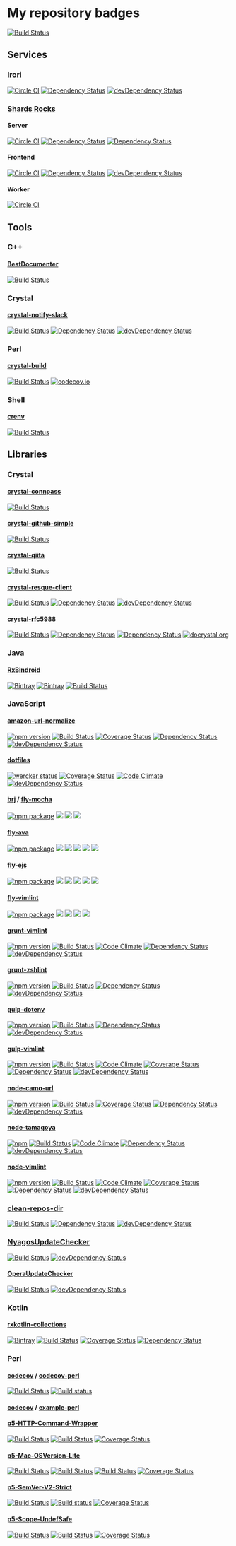 # My repository badges

[![Build Status](https://snap-ci.com/pine613/badges/branch/master/build_image)](https://snap-ci.com/pine613/badges/branch/master)

## Services

### [Irori](https://github.com/pine/Irori)

[![Circle CI](https://img.shields.io/circleci/project/pine/Irori/master.svg?style=flat-square)](https://circleci.com/gh/pine/Irori)
[![Dependency Status](https://img.shields.io/david/pine/Irori.svg?style=flat-square)](https://david-dm.org/pine/Irori)
[![devDependency Status](https://img.shields.io/david/dev/pine/Irori.svg?style=flat-square)](https://david-dm.org/pine/Irori#info=devDependencies)

### [Shards Rocks](https://shards.rocks/)

#### Server

[![Circle CI](https://img.shields.io/circleci/project/shardsrocks/sharock-server/master.svg)](https://circleci.com/gh/shardsrocks/sharock-server/tree/master)
[![Dependency Status](https://shards.rocks/badge/github/shardsrocks/sharock-api-server/status.svg)](https://shards.rocks/github/shardsrocks/sharock-api-server)
[![Dependency Status](https://shards.rocks/badge/github/shardsrocks/sharock-api-server/dev_status.svg)](https://shards.rocks/github/shardsrocks/sharock-api-server)

#### Frontend

[![Circle CI](https://img.shields.io/circleci/project/shardsrocks/sharock-frontend/master.svg)](https://circleci.com/gh/shardsrocks/sharock-frontend/tree/master)
[![Dependency Status](https://david-dm.org/shardsrocks/sharock-frontend.svg)](https://david-dm.org/shardsrocks/sharock-frontend)
[![devDependency Status](https://david-dm.org/shardsrocks/sharock-frontend/dev-status.svg)](https://david-dm.org/shardsrocks/sharock-frontend#info=devDependencies)

#### Worker

[![Circle CI](https://img.shields.io/circleci/project/shardsrocks/sharock-worker/master.svg)](https://circleci.com/gh/shardsrocks/sharock-worker/tree/master)

## Tools

### C++

#### [BestDocumenter](https://github.com/pine/BestDocumenter)

[![Build Status](https://travis-ci.org/pine/BestDocumenter.svg?branch=master)](https://travis-ci.org/pine/BestDocumenter)

### Crystal

#### [crystal-notify-slack](https://github.com/pine/crystal-notify-slack)

[![Build Status](https://travis-ci.org/pine/crystal-notify-slack.svg?branch=master)](https://travis-ci.org/pine/crystal-notify-slack)
[![Dependency Status](https://shards.rocks/badge/github/pine/crystal-notify-slack/status.svg)](https://shards.rocks/github/pine/crystal-notify-slack)
[![devDependency Status](https://shards.rocks/badge/github/pine/crystal-notify-slack/dev_status.svg)](https://shards.rocks/github/pine/crystal-notify-slack)

### Perl

#### [crystal-build](https://github.com/pine/crystal-build)

[![Build Status](https://travis-ci.org/pine/crystal-build.svg?branch=master)](https://travis-ci.org/pine/crystal-build)
[![codecov.io](http://codecov.io/github/pine/crystal-build/coverage.svg?branch=master)](http://codecov.io/github/pine/crystal-build?branch=master)

### Shell

#### [crenv](https://github.com/pine/crenv)

[![Build Status](https://travis-ci.org/pine/crenv.svg?branch=master)](https://travis-ci.org/pine/crenv)

## Libraries

### Crystal

#### [crystal-connpass](https://github.com/pine/crystal-connpass)

[![Build Status](https://travis-ci.org/pine/crystal-connpass.svg?branch=master)](https://travis-ci.org/pine/crystal-connpass)

#### [crystal-github-simple](https://github.com/pine/crystal-github-simple)

[![Build Status](https://travis-ci.org/pine/crystal-github-simple.svg)](https://travis-ci.org/pine/crystal-github-simple)

#### [crystal-qiita](https://github.com/pine/crystal-qiita)

[![Build Status](https://travis-ci.org/pine/crystal-qiita.svg)](https://travis-ci.org/pine/crystal-qiita)

#### [crystal-resque-client](https://github.com/pine/crystal-resque-client)

[![Build Status](https://travis-ci.org/pine613/crystal-resque-client.svg?branch=master)](https://travis-ci.org/pine613/crystal-resque-client)
[![Dependency Status](https://shards.rocks/badge/github/pine613/crystal-resque-client/status.svg)](https://shards.rocks/github/pine613/crystal-resque-client)
[![devDependency Status](https://shards.rocks/badge/github/pine613/crystal-resque-client/dev_status.svg)](https://shards.rocks/github/pine613/crystal-resque-client)

#### [crystal-rfc5988](https://github.com/pine/crystal-rfc5988)

[![Build Status](https://travis-ci.org/pine/crystal-rfc5988.svg?branch=master)](https://travis-ci.org/pine/crystal-rfc5988)
[![Dependency Status](https://shards.rocks/badge/github/pine/crystal-rfc5988/status.svg)](https://shards.rocks/github/pine/crystal-rfc5988)
[![Dependency Status](https://shards.rocks/badge/github/pine/crystal-rfc5988/dev_status.svg)](https://shards.rocks/github/pine/crystal-rfc5988)
[![docrystal.org](http://docrystal.org/badge.svg?style=round)](http://docrystal.org/github.com/pine/crystal-rfc5988)

### Java

#### [RxBindroid](https://github.com/pine/RxBindroid)

[![Bintray](https://img.shields.io/bintray/v/pinemz/maven/rxbindroid.svg?style=flat-square)](https://bintray.com/pinemz/maven/rxbindroid/view)
[![Bintray](https://img.shields.io/bintray/v/pinemz/maven/rxbindroid-kotlin.svg?style=flat-square)](https://bintray.com/pinemz/maven/rxbindroid-kotlin/view)
[![Build Status](https://img.shields.io/travis/pine/RxBindroid/master.svg?style=flat-square)](https://travis-ci.org/pine/RxBindroid)

### JavaScript

#### [amazon-url-normalize](https://github.com/pine/amznjp-url-normalize)

[![npm version](https://img.shields.io/npm/v/amznjp-url-normalize.svg?style=flat-square)](https://www.npmjs.com/package/amznjp-url-normalize)
[![Build Status](https://img.shields.io/travis/pine/amznjp-url-normalize/master.svg?style=flat-square)](https://travis-ci.org/pine/amznjp-url-normalize)
[![Coverage Status](https://img.shields.io/coveralls/pine/amznjp-url-normalize/master.svg?style=flat-square)](https://coveralls.io/r/pine/amznjp-url-normalize?branch=master)
[![Dependency Status](https://img.shields.io/david/pine/amznjp-url-normalize.svg?style=flat-square)](https://david-dm.org/pine/amznjp-url-normalize)
[![devDependency Status](https://img.shields.io/david/dev/pine/amznjp-url-normalize.svg?style=flat-square)](https://david-dm.org/pine/amznjp-url-normalize#info=devDependencies)

#### [dotfiles](https://github.com/pine613/dotfiles)

[![wercker status](https://img.shields.io/wercker/ci/54f5f52d1afdc9f97c000564.svg?style=flat-square)](https://app.wercker.com/project/bykey/0f3a3fac65929edc8fd6e53818d5aba6)
[![Coverage Status](https://img.shields.io/coveralls/pine613/dotfiles/master.svg?style=flat-square)](https://coveralls.io/r/pine613/dotfiles)
[![Code Climate](https://img.shields.io/codeclimate/github/pine613/dotfiles.svg?style=flat-square)](https://codeclimate.com/github/pine613/dotfiles)
[![devDependency Status](https://img.shields.io/david/dev/pine613/dotfiles.svg?style=flat-square)](https://david-dm.org/pine613/dotfiles#info=devDependencies)

#### [brj](https://github.com/brj) / [fly-mocha](https://github.com/brj/fly-mocha)

[![npm package](https://img.shields.io/npm/v/fly-mocha.svg?style=flat-square)](https://www.npmjs.org/package/fly-mocha)
[![](http://img.shields.io/travis/brj/fly-mocha.svg?style=flat-square)](https://travis-ci.org/brjfly-mocha)
[![](https://img.shields.io/david/brj/fly-mocha.svg?style=flat-square)](https://david-dm.org/brj/fly-mocha)
[![](https://img.shields.io/david/dev/brj/fly-mocha.svg?style=flat-square)](https://david-dm.org/brj/fly-mocha#info=devDependencies&view=table)

#### [fly-ava](https://github.com/pine/fly-ava)

[![npm package](https://img.shields.io/npm/v/fly-ava.svg?style=flat-square)](https://www.npmjs.org/package/fly-ava)
[![](http://img.shields.io/travis/pine/fly-ava.svg?style=flat-square)](https://travis-ci.org/pine/fly-ava)
[![](https://img.shields.io/appveyor/ci/pine/fly-ava/master.svg?style=flat-square)](https://ci.appveyor.com/project/pine/fly-ava/branch/master)
[![](https://img.shields.io/codeclimate/github/pine/fly-ava.svg?style=flat-square)](https://codeclimate.com/github/pine/fly-ava)
[![](https://img.shields.io/david/pine/fly-ava.svg?style=flat-square)](https://david-dm.org/pine/fly-ava)
[![](https://img.shields.io/david/dev/pine/fly-ava.svg?style=flat-square)](https://david-dm.org/pine/fly-ava#info=devDependencies&view=table)

#### [fly-ejs](https://github.com/pine/fly-ejs)

[![npm package](https://img.shields.io/npm/v/fly-ejs.svg?style=flat-square)](https://www.npmjs.org/package/fly-ejs)
[![](http://img.shields.io/travis/pine/fly-ejs.svg?style=flat-square)](https://travis-ci.org/pine/fly-ejs)
[![](https://img.shields.io/appveyor/ci/pine/fly-ejs/master.svg?style=flat-square)](https://ci.appveyor.com/project/pine/fly-ejs/branch/master)
[![](https://img.shields.io/codeclimate/github/pine/fly-ejs.svg?style=flat-square)](https://codeclimate.com/github/pine/fly-ejs)
[![](https://img.shields.io/david/pine/fly-ejs.svg?style=flat-square)](https://david-dm.org/pine/fly-ejs)
[![](https://img.shields.io/david/dev/pine/fly-ejs.svg?style=flat-square)](https://david-dm.org/pine/fly-ejs#info=devDependencies&view=table)

#### [fly-vimlint](https://github.com/pine/fly-vimlint)

[![npm package](https://img.shields.io/npm/v/fly-vimlint.svg?style=flat-square)](https://www.npmjs.org/package/fly-vimlint)
[![](http://img.shields.io/travis/pine/fly-vimlint.svg?style=flat-square)](https://travis-ci.org/pine/fly-vimlint)
[![](https://img.shields.io/codeclimate/github/pine/fly-vimlint.svg?style=flat-square)](https://codeclimate.com/github/pine/fly-vimlint)
[![](https://img.shields.io/david/pine/fly-vimlint.svg?style=flat-square)](https://david-dm.org/pine/fly-vimlint)
[![](https://img.shields.io/david/dev/pine/fly-vimlint.svg?style=flat-square)](https://david-dm.org/pine/fly-vimlint#info=devDependencies&view=table)

#### [grunt-vimlint](https://github.com/pine/grunt-vimlint)

[![npm version](https://img.shields.io/npm/v/grunt-vimlint.svg?style=flat-square)](https://www.npmjs.com/package/grunt-vimlint)
[![Build Status](https://img.shields.io/travis/pine/grunt-vimlint/master.svg?style=flat-square)](https://travis-ci.org/pine/grunt-vimlint)
[![Code Climate](https://img.shields.io/codeclimate/github/pine/grunt-vimlint.svg?style=flat-square)](https://codeclimate.com/github/pine/grunt-vimlint)
[![Dependency Status](https://img.shields.io/david/pine/grunt-vimlint.svg?style=flat-square)](https://david-dm.org/pine/grunt-vimlint)
[![devDependency Status](https://img.shields.io/david/dev/pine/grunt-vimlint.svg?style=flat-square)](https://david-dm.org/pine/grunt-vimlint#info=devDependencies)

#### [grunt-zshlint](https://github.com/pine613/grunt-zshlint)

[![npm version](https://img.shields.io/npm/v/grunt-zshlint.svg?style=flat-square)](https://www.npmjs.com/package/grunt-zshlint)
[![Build Status](http://img.shields.io/travis/pine/grunt-zshlint/master.svg?style=flat-square)](https://travis-ci.org/pine/grunt-zshlint)
[![Dependency Status](https://img.shields.io/david/pine/grunt-zshlint.svg?style=flat-square)](https://david-dm.org/pine/grunt-zshlint)
[![devDependency Status](https://img.shields.io/david/dev/pine/grunt-zshlint.svg?style=flat-square)](https://david-dm.org/pine/grunt-zshlint#info=devDependencies)

#### [gulp-dotenv](https://github.com/pine613/gulp-dotenv)

[![npm version](https://img.shields.io/npm/v/gulp-dotenv.svg?style=flat-square)](https://www.npmjs.com/package/gulp-dotenv)
[![Build Status](https://img.shields.io/travis/pine/gulp-dotenv/master.svg?style=flat-square)](https://travis-ci.org/pine/gulp-dotenv)
[![Dependency Status](https://img.shields.io/david/pine/gulp-dotenv.svg?style=flat-square)](https://david-dm.org/pine/gulp-dotenv)
[![devDependency Status](https://img.shields.io/david/dev/pine/gulp-dotenv.svg?style=flat-square)](https://david-dm.org/pine/gulp-dotenv#info=devDependencies)

#### [gulp-vimlint](https://github.com/pine613/gulp-vimlint)

[![npm version](https://badge.fury.io/js/gulp-vimlint.svg)](http://badge.fury.io/js/gulp-vimlint)
[![Build Status](https://travis-ci.org/pine613/gulp-vimlint.svg?branch=master)](https://travis-ci.org/pine613/gulp-vimlint)
[![Code Climate](https://codeclimate.com/github/pine613/gulp-vimlint/badges/gpa.svg)](https://codeclimate.com/github/pine613/gulp-vimlint)
[![Coverage Status](https://coveralls.io/repos/pine613/gulp-vimlint/badge.svg?branch=master)](https://coveralls.io/r/pine613/gulp-vimlint?branch=master)
[![Dependency Status](https://david-dm.org/pine613/gulp-vimlint.svg)](https://david-dm.org/pine613/gulp-vimlint)
[![devDependency Status](https://david-dm.org/pine613/gulp-vimlint/dev-status.svg)](https://david-dm.org/pine613/gulp-vimlint#info=devDependencies)

#### [node-camo-url](https://github.com/pine613/node-camo-url)

[![npm version](https://badge.fury.io/js/camo-url.svg)](http://badge.fury.io/js/camo-url)
[![Build Status](https://travis-ci.org/pine613/node-camo-url.svg?branch=master)](https://travis-ci.org/pine613/node-camo-url)
[![Coverage Status](https://coveralls.io/repos/pine613/node-camo-url/badge.svg?branch=master)](https://coveralls.io/r/pine613/node-camo-url?branch=master)
[![Dependency Status](https://david-dm.org/pine613/node-camo-url.svg)](https://david-dm.org/pine613/node-camo-url)
[![devDependency Status](https://david-dm.org/pine613/node-camo-url/dev-status.svg)](https://david-dm.org/pine613/node-camo-url#info=devDependencies)

#### [node-tamagoya](https://github.com/pine613/node-tamagoya)

[![npm](https://img.shields.io/npm/v/tamagoya.svg?style=flat-square)](https://www.npmjs.org/package/tamagoya)
[![Build Status](https://img.shields.io/travis/pine613/node-tamagoya/master.svg?style=flat-square)](https://travis-ci.org/pine613/node-tamagoya)
[![Code Climate](https://img.shields.io/codeclimate/github/pine613/node-tamagoya.svg?style=flat-square)](https://codeclimate.com/github/pine613/node-tamagoya)
[![Dependency Status](https://img.shields.io/david/pine613/node-tamagoya.svg?style=flat-square)](https://david-dm.org/pine613/node-tamagoya)
[![devDependency Status](https://img.shields.io/david/dev/pine613/node-tamagoya.svg?style=flat-square)](https://david-dm.org/pine613/node-tamagoya#info=devDependencies)

#### [node-vimlint](https://github.com/pine613/node-vimlint)

[![npm version](https://img.shields.io/npm/v/vimlint.svg?style=flat-square)](http://badge.fury.io/js/vimlint)
[![Build Status](https://img.shields.io/travis/pine613/node-vimlint/master.svg?style=flat-square)](https://travis-ci.org/pine613/node-vimlint)
[![Code Climate](https://img.shields.io/codeclimate/github/pine613/node-vimlint.svg?style=flat-square)](https://codeclimate.com/github/pine613/node-vimlint)
[![Coverage Status](https://img.shields.io/coveralls/pine613/node-vimlint/master.svg?style=flat-square)](https://coveralls.io/r/pine613/node-vimlint?branch=master)
[![Dependency Status](https://img.shields.io/david/pine613/node-vimlint.svg?style=flat-square)](https://david-dm.org/pine613/node-vimlint)
[![devDependency Status](https://img.shields.io/david/dev/pine613/node-vimlint.svg?style=flat-square)](https://david-dm.org/pine613/node-vimlint#info=devDependencies)

### [clean-repos-dir](https://github.com/pine613/clean-repos-dir)

[![Build Status](https://travis-ci.org/pine613/clean-repos-dir.svg?branch=master)](https://travis-ci.org/pine613/clean-repos-dir)
[![Dependency Status](https://david-dm.org/pine613/clean-repos-dir.svg)](https://david-dm.org/pine613/clean-repos-dir)
[![devDependency Status](https://david-dm.org/pine613/clean-repos-dir/dev-status.svg)](https://david-dm.org/pine613/clean-repos-dir#info=devDependencies)

### [NyagosUpdateChecker](https://github.com/pine613/NyagosUpdateChecker)

[![Build Status](https://travis-ci.org/pine613/NyagosUpdateChecker.svg?branch=master)](https://travis-ci.org/pine613/NyagosUpdateChecker)
[![devDependency Status](https://david-dm.org/pine613/NyagosUpdateChecker/dev-status.svg)](https://david-dm.org/pine613/NyagosUpdateChecker#info=devDependencies)

#### [OperaUpdateChecker](https://github.com/pine613/OperaUpdateChecker)

[![Build Status](https://travis-ci.org/pine613/OperaUpdateChecker.svg?branch=master)](https://travis-ci.org/pine613/OperaUpdateChecker)
[![devDependency Status](https://david-dm.org/pine613/OperaUpdateChecker/dev-status.svg)](https://david-dm.org/pine613/OperaUpdateChecker#info=devDependencies)

### Kotlin

#### [rxkotlin-collections](https://github.com/pine613/rxkotlin-collections)

[![Bintray](https://img.shields.io/bintray/v/pinemz/maven/rxkotlin-collections.svg?style=flat-square)](https://bintray.com/pinemz/maven/rxkotlin-collections/view)
[![Build Status](https://img.shields.io/travis/pine/rxkotlin-collections/master.svg?style=flat-square)](https://travis-ci.org/pine/rxkotlin-collections)
[![Coverage Status](https://img.shields.io/coveralls/pine/rxkotlin-collections/master.svg?style=flat-square)](https://coveralls.io/github/pine/rxkotlin-collections?branch=master)
[![Dependency Status](https://img.shields.io/versioneye/d/user/projects/56f2a16f35630e0034fd9c8a.svg?style=flat-square)](https://www.versioneye.com/user/projects/56f2a16f35630e0034fd9c8a)

### Perl

#### [codecov](https://github.com/codecov) / [codecov-perl](https://github.com/codecov/codecov-perl)

[![Build Status](https://travis-ci.org/codecov/codecov-perl.svg?branch=master)](https://travis-ci.org/codecov/codecov-perl)
[![Build status](https://ci.appveyor.com/api/projects/status/5lsn4kb9dt9fj9eq/branch/master?svg=true)](https://ci.appveyor.com/project/stevepeak/codecov-perl/branch/master)

#### [codecov](https://github.com/codecov) / [example-perl](https://github.com/codecov/example-perl)

#### [p5-HTTP-Command-Wrapper](https://github.com/pine613/p5-HTTP-Command-Wrapper)

[![Build Status](https://travis-ci.org/pine/p5-HTTP-Command-Wrapper.svg?branch=master)](https://travis-ci.org/pine/p5-HTTP-Command-Wrapper)
[![Build Status](https://img.shields.io/appveyor/ci/pine/p5-HTTP-Command-Wrapper/master.svg)](https://ci.appveyor.com/project/pine/p5-HTTP-Command-Wrapper/branch/master)
[![Coverage Status](http://codecov.io/github/pine/p5-HTTP-Command-Wrapper/coverage.svg?branch=master)](https://codecov.io/github/pine/p5-HTTP-Command-Wrapper?branch=master)

#### [p5-Mac-OSVersion-Lite](https://github.com/pine/p5-Mac-OSVersion-Lite)

[![Build Status](https://travis-ci.org/pine/p5-Mac-OSVersion-Lite.svg?branch=master)](https://travis-ci.org/pine/p5-Mac-OSVersion-Lite)
[![Build Status](https://img.shields.io/appveyor/ci/pine/p5-Mac-OSVersion-Lite/master.svg)](https://ci.appveyor.com/project/pine/p5-Mac-OSVersion-Lite/branch/master)
[![Build Status](https://www.bitrise.io/app/503275701cc9e4da.svg?token=P1KdZ5gize3B8yaQQv9HvQ&branch=master)](https://www.bitrise.io/app/503275701cc9e4da)
[![Coverage Status](http://codecov.io/github/pine/p5-Mac-OSVersion-Lite/coverage.svg?branch=master)](https://codecov.io/github/pine/p5-Mac-OSVersion-Lite?branch=master)

#### [p5-SemVer-V2-Strict](https://github.com/pine/p5-SemVer-V2-Strict)

[![Build Status](https://travis-ci.org/pine/p5-SemVer-V2-Strict.svg?branch=master)](https://travis-ci.org/pine/p5-SemVer-V2-Strict)
[![Build status](https://img.shields.io/appveyor/ci/pine/p5-SemVer-V2-Strict/master.svg)](https://ci.appveyor.com/project/pine/p5-semver-v2-strict/branch/master)
[![Coverage Status](http://codecov.io/github/pine/p5-SemVer-V2-Strict/coverage.svg?branch=master)](https://codecov.io/github/pine/p5-SemVer-V2-Strict?branch=master)

#### [p5-Scope-UndefSafe](https://github.com/pine/p5-Scope-UndefSafe)

[![Build Status](https://travis-ci.org/pine/p5-Scope-UndefSafe.svg?branch=master)](https://travis-ci.org/pine/p5-Scope-UndefSafe)
[![Build Status](https://img.shields.io/appveyor/ci/pine/p5-Scope-UndefSafe/master.svg)](https://ci.appveyor.com/project/pine/p5-Scope-UndefSafe/branch/master)
[![Coverage Status](http://codecov.io/github/pine/p5-Scope-UndefSafe/coverage.svg?branch=master)](https://codecov.io/github/pine/p5-Scope-UndefSafe?branch=master)
